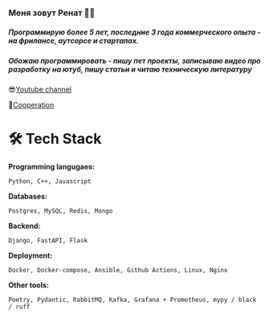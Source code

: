 ### Меня зовут Ренат 👨‍💻

##### Программирую более 5 лет, последние 3 года коммерческого опыта - на фрилансе, аутсорсе и стартапах.
##### Обожаю программировать - пишу пет проекты, записываю видео про разработку на ютуб, пишу статьи и читаю техническую литературу


😎[Youtube channel](https://www.youtube.com/channel/UCO35ghKNcqmXxgYvhuNfWQw)

👯[Cooperation](https://t.me/dop3file)

# 🛠️ Tech Stack

**Programming langugaes:**

```Python, C++, Javascript```

**Databases:**

```Postgres, MySQL, Redis, Mongo```

**Backend:**

```Django, FastAPI, Flask```

**Deployment:**

```Docker, Docker-compose, Ansible, Github Actions, Linux, Nginx```

**Other tools:**

```Poetry, Pydantic, RabbitMQ, Kafka, Grafana + Prometheus, mypy / black / ruff```




